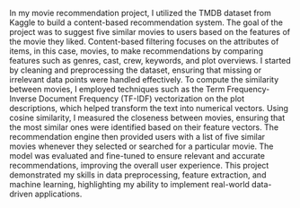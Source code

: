 In my movie recommendation project, I utilized the TMDB dataset from Kaggle to build a content-based recommendation system. The goal of the project was to suggest five similar movies to users based on the features of the movie they liked. Content-based filtering focuses on the attributes of items, in this case, movies, to make recommendations by comparing features such as genres, cast, crew, keywords, and plot overviews.
I started by cleaning and preprocessing the dataset, ensuring that missing or irrelevant data points were handled effectively. To compute the similarity between movies, I employed techniques such as the Term Frequency-Inverse Document Frequency (TF-IDF) vectorization on the plot descriptions, which helped transform the text into numerical vectors. Using cosine similarity, I measured the closeness between movies, ensuring that the most similar ones were identified based on their feature vectors.
The recommendation engine then provided users with a list of five similar movies whenever they selected or searched for a particular movie. The model was evaluated and fine-tuned to ensure relevant and accurate recommendations, improving the overall user experience. This project demonstrated my skills in data preprocessing, feature extraction, and machine learning, highlighting my ability to implement real-world data-driven applications.
